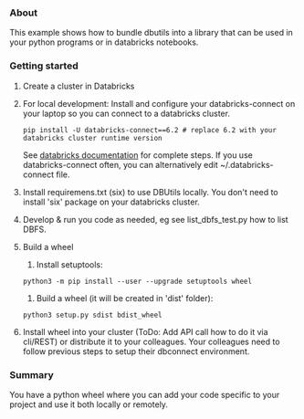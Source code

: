 ### About

This example shows how to bundle dbutils into a library that can be used in your python programs or in databricks notebooks.

### Getting started

1. Create a cluster in Databricks
1. For local development: Install and configure your databricks-connect on your laptop so you can connect to a databricks cluster.
    ```
    pip install -U databricks-connect==6.2 # replace 6.2 with your databricks cluster runtime version
    ```
    See [databricks documentation](https://docs.databricks.com/dev-tools/databricks-connect.html) for complete steps.
    If you use databricks-connect often, you can alternatively edit ~/.databricks-connect file.
1.  Install requiremens.txt (six) to use DBUtils locally. You don't need to install 'six' package on your databricks cluster.
1.  Develop & run you code as needed, eg see list_dbfs_test.py how to list DBFS.
1.  Build a wheel
    1. Install setuptools: 
    
    ```python3 -m pip install --user --upgrade setuptools wheel```
    1. Build a wheel (it will be created in 'dist' folder): 
    
    ```python3 setup.py sdist bdist_wheel```
1. Install wheel into your cluster (ToDo: Add API call how to do it via cli/REST) or distribute it to your colleagues. Your colleagues need to follow previous steps to setup their dbconnect environment.

### Summary
 
You have a python wheel where you can add your code specific to your project and use it both locally or remotely.